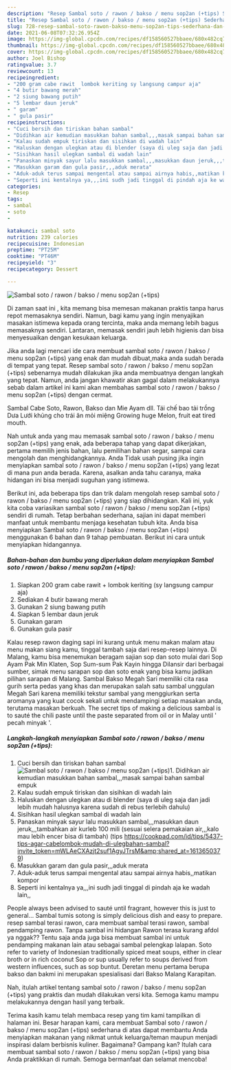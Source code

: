 ```yaml
---
description: "Resep Sambal soto / rawon / bakso / menu sop2an (+tips) Sederhana dan Mudah Dibuat"
title: "Resep Sambal soto / rawon / bakso / menu sop2an (+tips) Sederhana dan Mudah Dibuat"
slug: 728-resep-sambal-soto-rawon-bakso-menu-sop2an-tips-sederhana-dan-mudah-dibuat
date: 2021-06-08T07:32:26.954Z
image: https://img-global.cpcdn.com/recipes/df158560527bbaee/680x482cq70/sambal-soto-rawon-bakso-menu-sop2an-tips-foto-resep-utama.jpg
thumbnail: https://img-global.cpcdn.com/recipes/df158560527bbaee/680x482cq70/sambal-soto-rawon-bakso-menu-sop2an-tips-foto-resep-utama.jpg
cover: https://img-global.cpcdn.com/recipes/df158560527bbaee/680x482cq70/sambal-soto-rawon-bakso-menu-sop2an-tips-foto-resep-utama.jpg
author: Joel Bishop
ratingvalue: 3.7
reviewcount: 13
recipeingredient:
- "200 gram cabe rawit  lombok keriting sy langsung campur aja"
- "4 butir bawang merah"
- "2 siung bawang putih"
- "5 lembar daun jeruk"
- " garam"
- " gula pasir"
recipeinstructions:
- "Cuci bersih dan tiriskan bahan sambal"
- "Didihkan air kemudian masukkan bahan sambal,,,masak sampai bahan sambal empuk"
- "Kalau sudah empuk tiriskan dan sisihkan di wadah lain"
- "Haluskan dengan ulegkan atau di blender (saya di uleg saja dan jadi lebih mudah halusnya karena sudah di rebus terlebih dahulu)"
- "Sisihkan hasil ulegkan sambal di wadah lain"
- "Panaskan minyak sayur lalu masukkan sambal,,,masukkan daun jeruk,,,tambahkan air kurleb 100 mili (sesuai selera pemakaian air,,,kalo mau lebih encer bisa di tambah) (tips https://cookpad.com/id/tips/5437-tips-agar-cabelombok-mudah-di-ulegbahan-sambal?invite_token=mWLAeCXAzjt2suf1AgyJTrsM&amp;shared_at=1613650379)"
- "Masukkan garam dan gula pasir,,,aduk merata"
- "Aduk-aduk terus sampai mengental atau sampai airnya habis,,matikan kompor"
- "Seperti ini kentalnya ya,,,ini sudh jadi tinggal di pindah aja ke wadah lain,,"
categories:
- Resep
tags:
- sambal
- soto
- 

katakunci: sambal soto  
nutrition: 239 calories
recipecuisine: Indonesian
preptime: "PT25M"
cooktime: "PT46M"
recipeyield: "3"
recipecategory: Dessert

---
```



![Sambal soto / rawon / bakso / menu sop2an (+tips)](https://img-global.cpcdn.com/recipes/df158560527bbaee/680x482cq70/sambal-soto-rawon-bakso-menu-sop2an-tips-foto-resep-utama.jpg)

Di zaman  saat ini , kita memang bisa memesan makanan praktis tanpa harus repot memasaknya sendiri. Namun, bagi kamu yang ingin menyajikan masakan istimewa kepada orang tercinta, maka anda memang lebih bagus memasaknya sendiri. Lantaran, memasak sendiri jauh lebih higienis dan bisa menyesuaikan dengan kesukaan keluarga.

Jika anda lagi mencari ide cara membuat sambal soto / rawon / bakso / menu sop2an (+tips) yang enak dan mudah dibuat,maka anda sudah berada di tempat yang tepat. Resep sambal soto / rawon / bakso / menu sop2an (+tips)  sebenarnya mudah dilakukan jika anda membuatnya dengan langkah yang tepat. Namun, anda jangan khawatir akan gagal dalam melakukannya 
sebab dalam artikel ini kami akan membahas sambal soto / rawon / bakso / menu sop2an (+tips) dengan cermat.  

Sambal Cabe Soto, Rawon, Bakso dan Mie Ayam dll. Tái chế bao tải trồng Dưa Lưới khủng cho trái ăn mỏi miệng Growing huge Melon, fruit eat tired mouth.

Nah untuk anda yang mau memasak sambal soto / rawon / bakso / menu sop2an (+tips) yang enak, ada beberapa tahap yang dapat dikerjakan, pertama memilih jenis bahan, lalu pemilihan bahan segar, sampai cara mengolah dan menghidangkannya. Anda Tidak usah pusing jika ingin menyiapkan sambal soto / rawon / bakso / menu sop2an (+tips) yang lezat di mana pun anda berada. Karena, asalkan anda  tahu caranya, maka hidangan ini bisa menjadi suguhan yang istimewa.

Berikut ini, ada beberapa tips dan trik dalam mengolah resep sambal soto / rawon / bakso / menu sop2an (+tips) yang siap dihidangkan. Kali ini, yuk kita coba variasikan sambal soto / rawon / bakso / menu sop2an (+tips) sendiri di rumah. Tetap berbahan sederhana, sajian ini dapat memberi manfaat untuk membantu menjaga kesehatan tubuh kita. Anda bisa menyiapkan Sambal soto / rawon / bakso / menu sop2an (+tips) menggunakan 6 bahan dan 9 tahap pembuatan. Berikut ini cara untuk menyiapkan hidangannya.

<!--inarticleads1-->

##### Bahan-bahan dan bumbu yang diperlukan dalam menyiapkan Sambal soto / rawon / bakso / menu sop2an (+tips):

1. Siapkan 200 gram cabe rawit + lombok keriting (sy langsung campur aja)
1. Sediakan 4 butir bawang merah
1. Gunakan 2 siung bawang putih
1. Siapkan 5 lembar daun jeruk
1. Gunakan  garam
1. Gunakan  gula pasir


Kalau resep rawon daging sapi ini kurang untuk menu makan malam atau menu makan siang kamu, tinggal tambah saja dari resep-resep lainnya. Di Malang, kamu bisa menemukan beragam sajian sop dan soto mulai dari Sop Ayam Pak Min Klaten, Sop Sum-sum Pak Kayin hingga Dilansir dari berbagai sumber, simak menu sarapan sop dan soto enak yang bisa kamu jadikan pilihan sarapan di Malang. Sambal Bakso Megah Sari memiliki cita rasa gurih serta pedas yang khas dan merupakan salah satu sambal unggulan Megah Sari karena memiliki tekstur sambal yang menggiurkan serta aromanya yang kuat cocok sekali untuk mendampingi setiap masakan anda, terutama masakan berkuah. The secret tips of making a delicious sambal is to sauté the chili paste until the paste separated from oil or in Malay until &#39; pecah minyak &#39;. 

<!--inarticleads2-->

##### Langkah-langkah menyiapkan Sambal soto / rawon / bakso / menu sop2an (+tips):

1. Cuci bersih dan tiriskan bahan sambal
<img src="https://img-global.cpcdn.com/steps/77346289216ca414/160x128cq70/sambal-soto-rawon-bakso-menu-sop2an-tips-langkah-memasak-1-foto.jpg" alt="Sambal soto / rawon / bakso / menu sop2an (+tips)">1. Didihkan air kemudian masukkan bahan sambal,,,masak sampai bahan sambal empuk
1. Kalau sudah empuk tiriskan dan sisihkan di wadah lain
1. Haluskan dengan ulegkan atau di blender (saya di uleg saja dan jadi lebih mudah halusnya karena sudah di rebus terlebih dahulu)
1. Sisihkan hasil ulegkan sambal di wadah lain
1. Panaskan minyak sayur lalu masukkan sambal,,,masukkan daun jeruk,,,tambahkan air kurleb 100 mili (sesuai selera pemakaian air,,,kalo mau lebih encer bisa di tambah) (tips https://cookpad.com/id/tips/5437-tips-agar-cabelombok-mudah-di-ulegbahan-sambal?invite_token=mWLAeCXAzjt2suf1AgyJTrsM&amp;shared_at=1613650379)
1. Masukkan garam dan gula pasir,,,aduk merata
1. Aduk-aduk terus sampai mengental atau sampai airnya habis,,matikan kompor
1. Seperti ini kentalnya ya,,,ini sudh jadi tinggal di pindah aja ke wadah lain,,


People always been advised to sauté until fragrant, however this is just to general… Sambal tumis sotong is simply delicious dish and easy to prepare. resep sambal terasi rawon, cara membuat sambal terasi rawon, sambal pendamping rawon. Tanpa sambal ini hidangan Rawon terasa kurang afdol ya nggak?? Tentu saja anda juga bisa membuat sambal ini untuk pendamping makanan lain atau sebagai sambal pelengkap lalapan. Soto refer to variety of Indonesian traditionally spiced meat soups, either in clear broth or in rich coconut Sop or sup usually refer to soups derived from western influences, such as sop buntut. Deretan menu pertama berupa bakso dan bakmi ini merupakan spesialisasi dari Bakso Malang Karapitan. 

Nah, itulah artikel tentang  sambal soto / rawon / bakso / menu sop2an (+tips)  yang praktis dan mudah dilakukan versi kita. Semoga kamu mampu melakukannya dengan hasil yang terbaik. 

Terima kasih kamu telah membaca resep yang tim kami tampilkan di halaman ini. Besar harapan kami, cara membuat  Sambal soto / rawon / bakso / menu sop2an (+tips) sederhana di atas dapat membantu Anda menyiapkan makanan yang nikmat untuk keluarga/teman maupun menjadi inspirasi dalam berbisnis kuliner. Bagaimana? Gampang kan? Itulah cara membuat sambal soto / rawon / bakso / menu sop2an (+tips) yang bisa Anda praktikkan di rumah. Semoga bermanfaat dan selamat mencoba!

